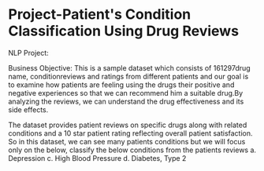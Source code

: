 # Project-Patient's Condition Classification Using Drug Reviews
NLP Project:

Business Objective:
	This is a sample dataset which consists of 161297drug name, conditionreviews and ratings from different patients and our goal is to examine how patients are feeling using the drugs their positive and negative experiences so that we can recommend him a suitable drug.By analyzing the reviews, we can understand the drug effectiveness and its side effects. 
	
The dataset provides patient reviews on specific drugs along with related conditions and a 10 star patient rating reflecting overall patient satisfaction.
So in this dataset, we can see many patients conditions but we will focus only on the below, classify the below conditions from the patients reviews
a. Depression
c. High Blood Pressure
d. Diabetes, Type 2

